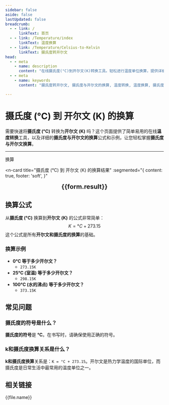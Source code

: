 ```yaml
---
sidebar: false
aside: false
lastUpdated: false
breadcrumb:
  - - link: /
      linkText: 首页
  - - link: /Temperature/index
      linkText: 温度换算
  - - link: /Temperature/Celsius-to-Kelvin
      linkText: 摄氏度转开尔文
head:
  - - meta
    - name: description
      content: "在线摄氏度(°C)到开尔文(K)转换工具。轻松进行温度单位换算，提供详细的换算公式、示例和常见问题解答，帮助您快速完成摄氏度与开尔文的转换。"
  - - meta
    - name: keywords
      content: "摄氏度转开尔文, 摄氏度与开尔文的换算, 温度转换, 温度换算, 摄氏度与开尔文换算, 摄氏度的符号, k和摄氏度换算, 开尔文和摄氏度的换算"

---
```

# 摄氏度 (°C) 到 开尔文 (K) 的换算

需要快速将**摄氏度 (°C)** 转换为**开尔文 (K)** 吗？这个页面提供了简单易用的在线**温度转换**工具，以及详细的**摄氏度与开尔文的换算**公式和示例，让您轻松掌握**摄氏度与开尔文换算**。

---
<script setup>
  const seoKey =["温度的单位","开尔文温度与摄氏温度的换算","开氏温度和摄氏温度换算公式","华氏摄氏度与摄氏度转换","摄氏度与开尔文换算","摄氏度的符号","摄氏度转华氏度","温度转换","k和摄氏度换算","华氏温度和摄氏温度换算","摄氏度英文","温度换算","温度单位","摄氏度符号 °C怎么打","摄氏度和开尔文的换算","摄氏度符号","华氏度和摄氏度的换算","温度符号","开尔文和摄氏度的换算","摄氏度和华氏度的换算","华氏度转摄氏度","摄氏度符号 °C"]
import { onMounted, reactive, inject, ref } from 'vue'
import { NButton,NForm ,NFormItem,NInput,NInputNumber,NSelect,NCard,useMessage,NGrid ,NGi  } from 'naive-ui'
import { defineClientComponent } from 'vitepress'
import { Temperature } from '../files';

const convert = inject('convert')

const form = reactive({
  number: null,
  result: '暂无结果',
})

const convertHandler = () => {
  if (form.number !== null && !isNaN(form.number)) {
    const convertedValue = parseFloat(form.number) + 273.15
    form.result = `${form.number}°C = ${convertedValue.toFixed(2)}K`
  } else {
    form.result = '请输入有效的数值。'
  }
}
</script>

<n-form size="large" :model="form">
  <n-form-item label="摄氏度 (°C)">
    <n-input-number v-model:value="form.number" placeholder="输入摄氏度" style="width: 100%" />
  </n-form-item>
  <n-form-item>
    <n-button type="info" @click="convertHandler" block>换算</n-button>
  </n-form-item>

</n-form>

<n-card
  title="摄氏度 (°C) 到 开尔文 (K) 的换算结果"
  :segmented="{
    content: true,
    footer: 'soft',
  }"
>
  <div  style="text-align:center;font-size:20px;">
    <strong>{{form.result}}</strong>
  </div>
  <template #footer>
    <div>
      <span>使用我们的工具，快速进行摄氏度到开尔文的转换！</span>
    </div>
  </template>

</n-card>

## 换算公式

从**摄氏度 (°C)** 换算到**开尔文 (K)** 的公式非常简单：
$$ K = °C + 273.15 $$
这个公式是所有**开尔文和摄氏度的换算**的基础。

### 换算示例
- **0°C 等于多少开尔文？**
  - `273.15K`
- **25°C (室温) 等于多少开尔文？**
  - `298.15K`
- **100°C (水的沸点) 等于多少开尔文？**
  - `373.15K`

## 常见问题

### 摄氏度的符号是什么？
**摄氏度的符号**是 **°C**。在书写时，请确保使用正确的符号。

### k和摄氏度换算关系是什么？
**k和摄氏度换算**关系是：`K = °C + 273.15`。开尔文是热力学温度的国际单位，而摄氏度是日常生活中最常用的温度单位之一。

## 相关链接
<n-grid x-gap="12" :cols="2">
  <n-gi v-for="(file, index) in Temperature" :key="index">
    <n-button
      text
      tag="a"
      :href="file.path"
      type="info"
    >
      {{file.name}}
    </n-button>
  </n-gi>

</n-grid>
